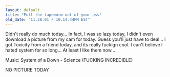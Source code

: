 ```yaml
---
layout: default
title: "Pull the tapeworm out of your ass"
old_date: "11.28.01 / 10.14.44PM EST"
---
```


Didn't really do much today... In fact, I was so lazy today, I didn't even
download a picture from my cam for today. Guess you'll just have to deal... I
got Toxicity from a friend today, and its really fuckign cool. I can't believe
I hated system for so long... At least I like them now...

Music: System of a Down - Science (FUCKING INCREDIBLE)

NO PICTURE TODAY
